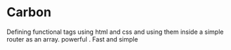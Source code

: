 # Carbon
Defining functional tags using html and css and using them inside a simple router as an array. powerful . Fast and simple
